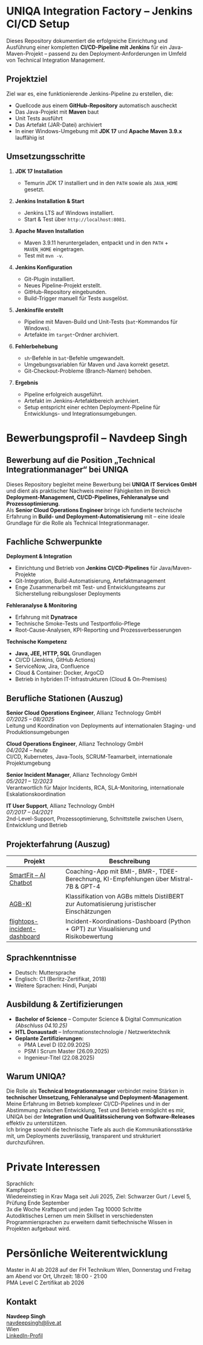 # UNIQA Integration Factory – Jenkins CI/CD Setup

Dieses Repository dokumentiert die erfolgreiche Einrichtung und Ausführung einer kompletten **CI/CD-Pipeline mit Jenkins** für ein Java-Maven-Projekt – passend zu den Deployment-Anforderungen im Umfeld von Technical Integration Management.

## Projektziel

Ziel war es, eine funktionierende Jenkins-Pipeline zu erstellen, die:
- Quellcode aus einem **GitHub-Repository** automatisch auscheckt
- Das Java-Projekt mit **Maven** baut
- Unit Tests ausführt
- Das Artefakt (JAR-Datei) archiviert
- In einer Windows-Umgebung mit **JDK 17** und **Apache Maven 3.9.x** lauffähig ist

## Umsetzungsschritte

1. **JDK 17 Installation**
   - Temurin JDK 17 installiert und in den `PATH` sowie als `JAVA_HOME` gesetzt.

2. **Jenkins Installation & Start**
   - Jenkins LTS auf Windows installiert.
   - Start & Test über `http://localhost:8081`.

3. **Apache Maven Installation**
   - Maven 3.9.11 heruntergeladen, entpackt und in den `PATH` + `MAVEN_HOME` eingetragen.
   - Test mit `mvn -v`.

4. **Jenkins Konfiguration**
   - Git-Plugin installiert.
   - Neues Pipeline-Projekt erstellt.
   - GitHub-Repository eingebunden.
   - Build-Trigger manuell für Tests ausgelöst.

5. **Jenkinsfile erstellt**
   - Pipeline mit Maven-Build und Unit-Tests (`bat`-Kommandos für Windows).
   - Artefakte im `target`-Ordner archiviert.

6. **Fehlerbehebung**
   - `sh`-Befehle in `bat`-Befehle umgewandelt.
   - Umgebungsvariablen für Maven und Java korrekt gesetzt.
   - Git-Checkout-Probleme (Branch-Namen) behoben.

7. **Ergebnis**
   - Pipeline erfolgreich ausgeführt.
   - Artefakt im Jenkins-Artefaktbereich archiviert.
   - Setup entspricht einer echten Deployment-Pipeline für Entwicklungs- und Integrationsumgebungen.



# Bewerbungsprofil – Navdeep Singh
## Bewerbung auf die Position „Technical Integrationmanager“ bei UNIQA

Dieses Repository begleitet meine Bewerbung bei **UNIQA IT Services GmbH** und dient als praktischer Nachweis meiner Fähigkeiten im Bereich **Deployment-Management, CI/CD-Pipelines, Fehleranalyse und Prozessoptimierung**.  
Als **Senior Cloud Operations Engineer** bringe ich fundierte technische Erfahrung in **Build- und Deployment-Automatisierung** mit – eine ideale Grundlage für die Rolle als Technical Integrationmanager.


## Fachliche Schwerpunkte

**Deployment & Integration**
- Einrichtung und Betrieb von **Jenkins CI/CD-Pipelines** für Java/Maven-Projekte
- Git-Integration, Build-Automatisierung, Artefaktmanagement
- Enge Zusammenarbeit mit Test- und Entwicklungsteams zur Sicherstellung reibungsloser Deployments

**Fehleranalyse & Monitoring**
- Erfahrung mit **Dynatrace** 
- Technische Smoke-Tests und Testportfolio-Pflege
- Root-Cause-Analysen, KPI-Reporting und Prozessverbesserungen

**Technische Kompetenz**
- **Java, JEE, HTTP, SQL** Grundlagen
- CI/CD (Jenkins, GitHub Actions)
- ServiceNow, Jira, Confluence
- Cloud & Container:  Docker, ArgoCD
- Betrieb in hybriden IT-Infrastrukturen (Cloud & On-Premises)

## Berufliche Stationen (Auszug)

**Senior Cloud Operations Engineer**, Allianz Technology GmbH  
*07/2025 – 08/2025*  
Leitung und Koordination von Deployments auf internationalen Staging- und Produktionsumgebungen

**Cloud Operations Engineer**, Allianz Technology GmbH  
*04/2024 – heute*  
CI/CD, Kubernetes, Java-Tools, SCRUM-Teamarbeit, internationale Projektumgebung

**Senior Incident Manager**, Allianz Technology GmbH  
*05/2021 – 12/2023*  
Verantwortlich für Major Incidents, RCA, SLA-Monitoring, internationale Eskalationskoordination

**IT User Support**, Allianz Technology GmbH  
*07/2017 – 04/2021*  
2nd-Level-Support, Prozessoptimierung, Schnittstelle zwischen Usern, Entwicklung und Betrieb

## Projekterfahrung (Auszug)

| Projekt | Beschreibung |
|--------|--------------|
| [SmartFit – AI Chatbot](https://github.com/NavdeepSingh1994/smartfit-chatbot) | Coaching-App mit BMI-, BMR-, TDEE-Berechnung, KI-Empfehlungen über Mistral-7B & GPT-4 |
| [AGB-KI](https://github.com/NavdeepSingh1994/AGB-KI) | Klassifikation von AGBs mittels DistilBERT zur Automatisierung juristischer Einschätzungen |
| [flightops-incident-dashboard](https://github.com/NavdeepSingh1994/IKF) | Incident-Koordinations-Dashboard (Python + GPT) zur Visualisierung und Risikobewertung |

## Sprachkenntnisse

- Deutsch: Muttersprache  
- Englisch: C1 (Berlitz-Zertifikat, 2018)  
- Weitere Sprachen: Hindi, Punjabi


## Ausbildung & Zertifizierungen

- **Bachelor of Science** – Computer Science & Digital Communication *(Abschluss 04.10.25)*  
- **HTL Donaustadt** – Informationstechnologie / Netzwerktechnik  
- **Geplante Zertifizierungen:**
  - PMA Level D (02.09.2025)
  - PSM I Scrum Master (26.09.2025)
  - Ingenieur-Titel (22.08.2025)


## Warum UNIQA?

Die Rolle als **Technical Integrationmanager** verbindet meine Stärken in **technischer Umsetzung, Fehleranalyse und Deployment-Management**.  
Meine Erfahrung im Betrieb komplexer CI/CD-Pipelines und in der Abstimmung zwischen Entwicklung, Test und Betrieb ermöglicht es mir, UNIQA bei der **Integration und Qualitätssicherung von Software-Releases** effektiv zu unterstützen.  
Ich bringe sowohl die technische Tiefe als auch die Kommunikationsstärke mit, um Deployments zuverlässig, transparent und strukturiert durchzuführen.


# Private Interessen<br/>
  Sprachlich:<br/>
  Kampfsport:<br/>
  Wiedereinstieg in Krav Maga seit Juli 2025, Ziel: Schwarzer Gurt / Level 5, Prüfung Ende September<br/>
  3x die Woche Kraftsport und jeden Tag 10000 Schritte<br/>
  Autodiktisches Lernen um mein Skillset in verschiedensten Programmiersprachen zu erweitern damit tieftechnische Wissen in Projekten aufgebaut wird.

# Persönliche Weiterentwicklung<br/>

  Master in AI ab 2028 auf der FH Technikum Wien, Donnerstag und Freitag am Abend vor Ort, Uhrzeit: 18:00 - 21:00<br/>
  PMA Level C Zertifikat ab 2026<br/>

## Kontakt

**Navdeep Singh**  
navdeepsingh@live.at  
Wien  
[LinkedIn-Profil](https://www.linkedin.com/in/navdeep-singh-9a6248159)
